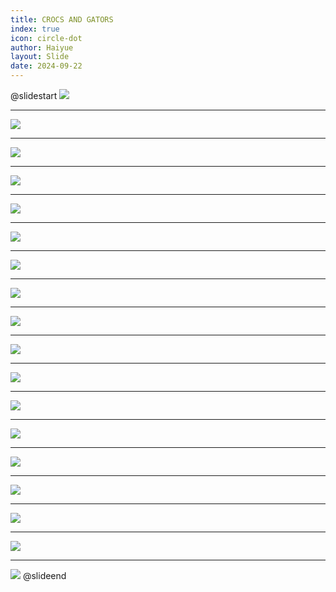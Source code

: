 ```yaml
---
title: CROCS AND GATORS
index: true
icon: circle-dot
author: Haiyue
layout: Slide
date: 2024-09-22
---
```

 
@slidestart
![](https://raw.githubusercontent.com/yclord/reading/refs/heads/master/english/Level-L/CROCS%20AND%20GATORS/001.webp)

---

![](https://raw.githubusercontent.com/yclord/reading/refs/heads/master/english/Level-L/CROCS%20AND%20GATORS/002.webp)

---

![](https://raw.githubusercontent.com/yclord/reading/refs/heads/master/english/Level-L/CROCS%20AND%20GATORS/003.webp)

---

![](https://raw.githubusercontent.com/yclord/reading/refs/heads/master/english/Level-L/CROCS%20AND%20GATORS/004.webp)

---

![](https://raw.githubusercontent.com/yclord/reading/refs/heads/master/english/Level-L/CROCS%20AND%20GATORS/005.webp)

---

![](https://raw.githubusercontent.com/yclord/reading/refs/heads/master/english/Level-L/CROCS%20AND%20GATORS/006.webp)

---

![](https://raw.githubusercontent.com/yclord/reading/refs/heads/master/english/Level-L/CROCS%20AND%20GATORS/007.webp)

---

![](https://raw.githubusercontent.com/yclord/reading/refs/heads/master/english/Level-L/CROCS%20AND%20GATORS/008.webp)

---

![](https://raw.githubusercontent.com/yclord/reading/refs/heads/master/english/Level-L/CROCS%20AND%20GATORS/009.webp)

---

![](https://raw.githubusercontent.com/yclord/reading/refs/heads/master/english/Level-L/CROCS%20AND%20GATORS/010.webp)

---

![](https://raw.githubusercontent.com/yclord/reading/refs/heads/master/english/Level-L/CROCS%20AND%20GATORS/011.webp)

---

![](https://raw.githubusercontent.com/yclord/reading/refs/heads/master/english/Level-L/CROCS%20AND%20GATORS/012.webp)

---

![](https://raw.githubusercontent.com/yclord/reading/refs/heads/master/english/Level-L/CROCS%20AND%20GATORS/013.webp)

---

![](https://raw.githubusercontent.com/yclord/reading/refs/heads/master/english/Level-L/CROCS%20AND%20GATORS/014.webp)

---

![](https://raw.githubusercontent.com/yclord/reading/refs/heads/master/english/Level-L/CROCS%20AND%20GATORS/015.webp)

---

![](https://raw.githubusercontent.com/yclord/reading/refs/heads/master/english/Level-L/CROCS%20AND%20GATORS/016.webp)

---

![](https://raw.githubusercontent.com/yclord/reading/refs/heads/master/english/Level-L/CROCS%20AND%20GATORS/017.webp)

---

![](https://raw.githubusercontent.com/yclord/reading/refs/heads/master/english/Level-L/CROCS%20AND%20GATORS/018.webp)
@slideend